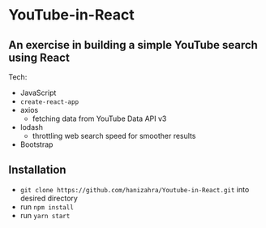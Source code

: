 # YouTube-in-React

## An exercise in building a simple YouTube search using React

Tech:

* JavaScript
* `create-react-app`
* axios
	* fetching data from YouTube Data API v3
* lodash
	* throttling web search speed for smoother results
* Bootstrap

## Installation

* `git clone https://github.com/hanizahra/Youtube-in-React.git` into desired directory
* run `npm install`
* run `yarn start`



